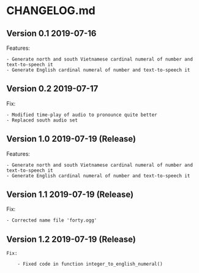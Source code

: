 # CHANGELOG.md

## Version 0.1 2019-07-16

Features:

    - Generate north and south Vietnamese cardinal numeral of number and text-to-speech it
    - Generate English cardinal numeral of number and text-to-speech it


## Version 0.2 2019-07-17

Fix:

    - Modified time-play of audio to pronounce quite better
    - Replaced south audio set


## Version 1.0 2019-07-19 (Release)

Features:

    - Generate north and south Vietnamese cardinal numeral of number and text-to-speech it
    - Generate English cardinal numeral of number and text-to-speech it


## Version 1.1 2019-07-19 (Release)

Fix:

    - Corrected name file 'forty.ogg'


## Version 1.2 2019-07-19 (Release)

    Fix:

        - Fixed code in function integer_to_english_numeral()
